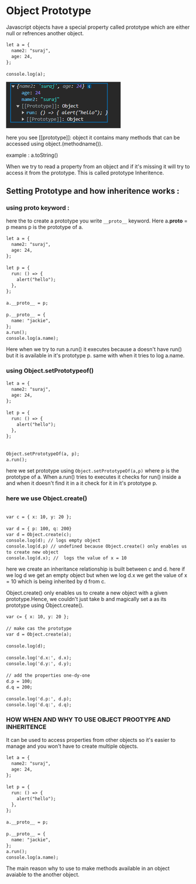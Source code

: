 # Object Prototype

Javascript objects have a special property called prototype which are either null or refrences another object.

```
let a = {
  name2: "suraj",
  age: 24,
};

console.log(a);
```

![Alt text](image.png)

here you see [[prototype]]: object it contains many methods that can be accessed using object.(methodname()).

example : a.toString()

When we try to read a property from an object and if it's missing it will try to access it from the prototype. This is called prototype Inheritence.

## Setting Prototype and how inheritence works :

### using **proto** keyword :

here the to create a prototype you write `__proto__` keyword.
Here a.**proto** = p means p is the prototype of a.

```
let a = {
  name2: "suraj",
  age: 24,
};

let p = {
  run: () => {
    alert("hello");
  },
};

a.__proto__ = p;

p.__proto__ = {
  name: "jackie",
};
a.run();
console.log(a.name);

```

Here when we try to run a.run() it executes because a doesn't have run() but it is available in it's prototype p. same with when it tries to log a.name.

### using Object.setPrototypeof()

```
let a = {
  name2: "suraj",
  age: 24,
};

let p = {
  run: () => {
    alert("hello");
  },
};


Object.setPrototypeOf(a, p);
a.run();

```

here we set prototype using `Object.setPrototypeOf(a,p)` where p is the prototype of a. When a.run() tries to executes it checks for run() inside a and when it doesn't find it in a it check for it in it's prototype p.

### here we use Object.create()

```

var c = { x: 10, y: 20 };

var d = { p: 100, q: 200}
var d = Object.create(c);
console.log(d); // logs empty object
console.log(d.p) // undefined because Object.create() only enables us to create new object
console.log(d.x); //  logs the value of x = 10

```

here we create an inheritance relationship is built between c and d. here if we log d we get an empty object but when we log d.x we get the value of x = 10 which is being inherited by d from c.

Object.create() only enables us to create a new object with a given prototype.Hence, we couldn't just take b and magically set a as its prototype using Object.create().

```
var c= { x: 10, y: 20 };

// make cas the prototype
var d = Object.create(a);

console.log(d);

console.log('d.x:', d.x);
console.log('d.y:', d.y);

// add the properties one-dy-one
d.p = 100;
d.q = 200;

console.log('d.p:', d.p);
console.log('d.q:', d.q);
```

### HOW WHEN AND WHY TO USE OBJECT PROOTYPE AND INHERITENCE

It can be used to access properties from other objects so it's easier to manage and you won't have to create multiple objects.

```
let a = {
  name2: "suraj",
  age: 24,
};

let p = {
  run: () => {
    alert("hello");
  },
};

a.__proto__ = p;

p.__proto__ = {
  name: "jackie",
};
a.run();
console.log(a.name);

```

The main reason why to use to make methods available in an object avaiable to the another object.
